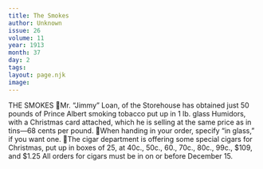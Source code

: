 ```yaml
---
title: The Smokes
author: Unknown
issue: 26
volume: 11
year: 1913
month: 37
day: 2
tags:
layout: page.njk
image:
---
```

THE SMOKES Mr. “Jimmy” Loan, of the Storehouse has obtained just 50 pounds of Prince Albert smoking tobacco put up in 1 lb. glass Humidors, with a Christmas card attached, which he is selling at the same price as in tins—68 cents per pound. When handing in your order, specify “in glass,” if you want one. The cigar department is offering some special cigars for Christmas, put up in boxes of 25, at 40c., 50c., 60., 70c., 80c., 99c., $109, and $1.25 All orders for cigars must be in on or before December 15. 
